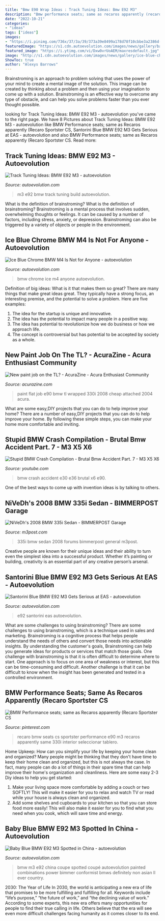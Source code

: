 ```yaml
---
title: "Bmw E90 Wrap Ideas : Track Tuning Ideas: Bmw E92 M3"
description: "Bmw performance seats; same as recaros apparently (recaro sportster cs"
date: "2022-10-21"
categories:
- "ideas"
tags: ["ideas"]
images:
- "https://i.pinimg.com/736x/37/3a/39/373a39e8499a178d78f10cbbe3a2386d--recaro-projects.jpg"
featuredImage: "https://s1.cdn.autoevolution.com/images/news/gallery/baby-blue-bmw-e92-m3-spotted-in-china_4.jpg"
featured_image: "https://i.ytimg.com/vi/Dxw0vrUoAEM/maxresdefault.jpg"
image: "http://s1.cdn.autoevolution.com/images/news/gallery/ice-blue-chrome-bmw-m4-is-not-for-anyone-photo-gallery_7.jpg"
ShowToc: true
author: "Alexys Barrows"
---
```



Brainstroming is an approach to problem solving that uses the power of your mind to create a mental image of the solution. This image can be created by thinking about a problem and then using your imagination to come up with a solution. Brainstroming is an effective way to overcome any type of obstacle, and can help you solve problems faster than you ever thought possible.

	

		
looking for Track Tuning Ideas: BMW E92 M3 - autoevolution you've came to the right page. We have 8 Pictures about Track Tuning Ideas: BMW E92 M3 - autoevolution like BMW Performance seats; same as Recaros apparently (Recaro Sportster CS, Santorini Blue BMW E92 M3 Gets Serious at EAS - autoevolution and also BMW Performance seats; same as Recaros apparently (Recaro Sportster CS. Read more:
		
    
## Track Tuning Ideas: BMW E92 M3 - Autoevolution

<img loading=lazy src="https://s1.cdn.autoevolution.com/images/news/gallery/track-tuning-ideas-bmw-e92-m3-photo-gallery_7.jpg" onerror="this.onerror=null;this.src='https://tse3.mm.bing.net/th?id=OIP.8fOxvI4jDQFRdPKWM6DeOgHaEo&amp;pid=15.1';" alt="Track Tuning Ideas: BMW E92 M3 - autoevolution">

_Source: autoevolution.com_

>m3 e92 bmw track tuning build autoevolution. 

	

What is the definition of brainstroming?
What is the definition of brainstroming? Brainstroming is a mental process that involves sudden, overwhelming thoughts or feelings. It can be caused by a number of factors, including stress, anxiety, or depression. Brainstroming can also be triggered by a variety of objects or people in the environment.

    
## Ice Blue Chrome BMW M4 Is Not For Anyone - Autoevolution

<img loading=lazy src="http://s1.cdn.autoevolution.com/images/news/gallery/ice-blue-chrome-bmw-m4-is-not-for-anyone-photo-gallery_7.jpg" onerror="this.onerror=null;this.src='https://tse1.mm.bing.net/th?id=OIP.2WsWIhi2e5UbcP-_7E7LDAHaEK&amp;pid=15.1';" alt="Ice Blue Chrome BMW M4 Is Not for Anyone - autoevolution">

_Source: autoevolution.com_

>bmw chrome ice m4 anyone autoevolution. 

	

Definition of big ideas: What is it that makes them so great?
There are many things that make great ideas great. They typically have a strong focus, an interesting premise, and the potential to solve a problem. Here are five examples:
1. The idea for the startup is unique and innovative.
2. The idea has the potential to impact many people in a positive way.
3. The idea has potential to revolutionize how we do business or how we approach life. 
4. The concept is controversial but has potential to be accepted by society as a whole. 

    
## New Paint Job On The TL? - AcuraZine - Acura Enthusiast Community

<img loading=lazy src="http://www.e90post.com/forums/attachment.php?attachmentid=374385&amp;stc=1&amp;d=1271656698" onerror="this.onerror=null;this.src='https://tse2.mm.bing.net/th?id=OIP.i0VkJJehyc3QZAgxHaSoOwHaFj&amp;pid=15.1';" alt="New paint job on the TL? - AcuraZine - Acura Enthusiast Community">

_Source: acurazine.com_

>paint flat job e90 bmw tl wrapped 330i 2008 cheap attached 2004 acura. 

	

What are some easy,DIY projects that you can do to help improve your home?
There are a number of easy,DIY projects that you can do to help improve your home. By following these simple steps, you can make your home more comfortable and inviting.

    
## Stupid BMW Crash Compilation - Brutal Bmw Accident Part. 7 - M3 X5 X6

<img loading=lazy src="https://i.ytimg.com/vi/Dxw0vrUoAEM/maxresdefault.jpg" onerror="this.onerror=null;this.src='https://tse2.mm.bing.net/th?id=OIP.0TXuo4QCnYC_hpZ6beYK3AHaEK&amp;pid=15.1';" alt="Stupid BMW Crash Compilation - Brutal Bmw Accident Part. 7 - M3 X5 X6">

_Source: youtube.com_

>bmw crash accident e30 e36 brutal x6 e90. 

	

One of the best ways to come up with invention ideas is by talking to others.

    
## NiVeDh&#039;s 2008 BMW 335i Sedan - BIMMERPOST Garage

<img loading=lazy src="http://www.m3post.com/forums/e90garageimg/4343/18.jpg" onerror="this.onerror=null;this.src='https://tse2.mm.bing.net/th?id=OIP.KNNOhrHfIcvz4z4MEkbPHQHaFj&amp;pid=15.1';" alt="NiVeDh&#039;s 2008 BMW 335i Sedan - BIMMERPOST Garage">

_Source: m3post.com_

>335i bmw sedan 2008 forums bimmerpost general m3post. 

	

Creative people are known for their unique ideas and their ability to turn even the simplest idea into a successful product. Whether it’s painting or building, creativity is an essential part of any creative person’s arsenal.

    
## Santorini Blue BMW E92 M3 Gets Serious At EAS - Autoevolution

<img loading=lazy src="https://s1.cdn.autoevolution.com/images/news/gallery/santorini-blue-bmw-e92-m3-gets-serious-at-eas-photo-gallery_7.jpg" onerror="this.onerror=null;this.src='https://tse3.mm.bing.net/th?id=OIP.dERFpuIk85JmKHywruU-5gHaEo&amp;pid=15.1';" alt="Santorini Blue BMW E92 M3 Gets Serious at EAS - autoevolution">

_Source: autoevolution.com_

>e92 santorini eas autoevolution. 

	

What are some challenges to using brainstroming?
There are some challenges to using brainstroming, which is a technique used in sales and marketing. Brainstroming is a cognitive process that helps people understand the needs of others and convert those needs into actionable insights. By understanding the customer's goals, Brainstroming can help you generate ideas for products or services that match those goals.
One challenge with brainstroming is that it is often difficult to determine where to start. One approach is to focus on one area of weakness or interest, but this can be time-consuming and difficult. Another challenge is that it can be difficult to know when the insight has been generated and tested in a controlled environment.

    
## BMW Performance Seats; Same As Recaros Apparently (Recaro Sportster CS

<img loading=lazy src="https://i.pinimg.com/736x/37/3a/39/373a39e8499a178d78f10cbbe3a2386d--recaro-projects.jpg" onerror="this.onerror=null;this.src='https://tse2.mm.bing.net/th?id=OIP.rlOrvDXzG8thyBMpBtaiGwHaLG&amp;pid=15.1';" alt="BMW Performance seats; same as Recaros apparently (Recaro Sportster CS">

_Source: pinterest.com_

>recaro bmw seats cs sportster performance e90 m3 recaros apparently same 330i interior seleccionar tablero. 

	

Home Upkeep: How can you simplify your life by keeping your home clean and organized?
Many people might be thinking that they don't have time to keep their home clean and organized, but this is not always the case. In fact, many people can do a lot of things in their spare time that can help improve their home's organization and cleanliness. Here are some easy 2-3 Diy ideas to help you get started: 
1. Make your living space more comfortable by adding a couch or two SOFTLY! This will make it easier for you to relax and watch TV or read while your house is always clean and organized. 
2. Add some shelves and cupboards to your kitchen so that you can store food more easily! This will also make it easier for you to find what you need when you cook, which will save time and energy. 

    
## Baby Blue BMW E92 M3 Spotted In China - Autoevolution

<img loading=lazy src="https://s1.cdn.autoevolution.com/images/news/gallery/baby-blue-bmw-e92-m3-spotted-in-china_4.jpg" onerror="this.onerror=null;this.src='https://tse1.mm.bing.net/th?id=OIP.LxuuiqH7jC_LtlRU8PZ-ygHaEv&amp;pid=15.1';" alt="Baby Blue BMW E92 M3 Spotted in China - autoevolution">

_Source: autoevolution.com_

>bmw m3 e92 china coupe spotted coupé autoevolution painted combinations power bimmer conformist bmws definitely non asian ll ever country. 

	

2030: The Year of Life
In 2030, the world is anticipating a new era of life that promises to be more fulfilling and fulfilling for all. Keywords include “life’s purpose,” “the future of work,” and “the declining value of work.” According to some experts, this new era offers many opportunities for people to find their true calling in life. Others believe that the era will see even more difficult challenges facing humanity as it comes closer to its end.

